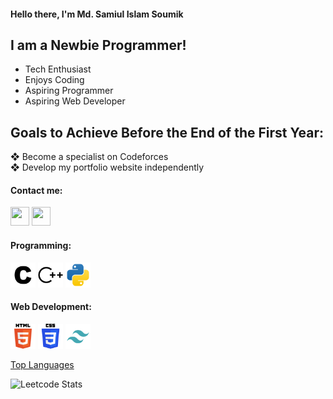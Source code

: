#### Hello there, I'm Md. Samiul Islam Soumik

## I am a Newbie Programmer!

- Tech Enthusiast
- Enjoys Coding
- Aspiring Programmer
- Aspiring Web Developer



## Goals to Achieve Before the End of the First Year:
❖ Become a specialist on Codeforces      
❖ Develop my portfolio website independently



#### Contact me:
<a href="https://www.facebook.com/soumik.shu"><img src="https://www.vectorlogo.zone/logos/facebook/facebook-icon.svg" width="30" height="30"/></a>
<a href="https://www.linkedin.com/in/md-samiul-islam-soumik-29b3582bb"><img src="https://www.vectorlogo.zone/logos/linkedin/linkedin-icon.svg" width="30" height="30"/></a>

#### Programming:
<img src="assets/c.svg" width="40" height="40"/></a>
<img src="assets/cplusplus.svg" width="40" height="40"/></a>
<img src="assets/python.svg" width="40" height="40"/></a>
<!-- <img src="https://raw.githubusercontent.com/github/explore/80688e429a7d4ef2fca1e82350fe8e3517d3494d/topics/visual-studio-code/visual-studio-code.png" width="30" height="30"/></a> -->


#### Web Development:
<img src="assets/html-5.svg" width="40" height="40"/></a>
<img src="assets/css-3.svg" width="40" height="40"/></a>
<img src="assets/tailwind.svg" width="40" height="40"/></a>


<!-- #### Works
- Assignment 01
- Assignment 02 -->




[Top Languages](https://github-readme-stats.vercel.app/api/top-langs/?username=soumik-prime&layout=compact&hide_title=true&hide_border=true&theme=dark)






![Leetcode Stats](https://leetcard.jacoblin.cool/soumik_prime?theme=dark&font=Patrick%20Hand%20SC&ext=contest)

